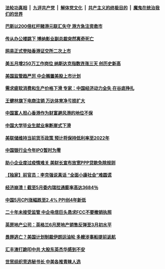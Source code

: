####  [法轮功真相](../../../../basic/blob/master/README.md?t=06111731) &nbsp;|&nbsp; [九评共产党](../../../../9ping.md/blob/master/README.md?t=06111731) &nbsp;|&nbsp; [解体党文化](../../../../jtdwh.md/blob/master/README.md?t=06111731)  &nbsp;|&nbsp; [共产主义的终极目的](../../../../gczydzjmd.md/blob/master/README.md?t=06111731) &nbsp;|&nbsp; [魔鬼在统治我们的世界](../../../../mgztzwmdsj.md/blob/master/README.md?t=06111731) 

#### [巴斯以200倍杠杆赌港元联汇失守 港方急注资救市](../pages/soh7/389089.md?t=06111731) 
#### [传从办公楼跳下 博纳影业副总裁突然离奇死亡](../pages/soh7/389107.md?t=06111731) 
#### [网易正式登陆香港证交所二次上市](../pages/soh7/389104.md?t=06111731) 
#### [美五月增250万工作岗位 纳斯达克指数连涨三天 创历史新高](../pages/soh7/389032.md?t=06111731) 
#### [美国监管趋严厉 中企搁置美股上市计划](../pages/soh7/388984.md?t=06111731) 
#### [需求疲软消费和生产价格下滑 专家：中国经济动力全失 在谷底挣扎](../pages/soh7/388912.md?t=06111731) 
#### [王健林旗下电商注销 万达体育净亏损扩大](../pages/soh7/388936.md?t=06111731) 
#### [中国富人担心香港作为财富避风港的地位不保](../pages/soh7/388903.md?t=06111731) 
#### [中国大学毕业生就业率断崖式下滑](../pages/soh7/388924.md?t=06111731) 
#### [美联储维持当前货币政策 预计将保持低利率至2022年](../pages/soh7/388957.md?t=06111731) 
#### [中国银行业今年IPO暂时为零](../pages/soh7/388930.md?t=06111731) 
#### [助小企业度过疫情难关  美财长宣布放宽PPP贷款免除规则](../pages/soh7/388945.md?t=06111731) 
#### [【独家】前官员：李克强说真话 “全面小康社会”难圆谎](../pages/soh7/388795.md?t=06111731) 
#### [经济崩溃！截至5月委内瑞拉通膨率高达3684％](../pages/soh7/388762.md?t=06111731) 
#### [中国5月CPI涨幅跌至2.4% PPI创4年新低](../pages/soh7/388714.md?t=06111731) 
#### [二十年未接受监管 中企电信巨头恳求FCC不要撤销执照](../pages/soh7/388705.md?t=06111731) 
#### [英房地产公司：英格兰6月房地产销售反弹至3月初水平](../pages/soh7/388642.md?t=06111731) 
#### [畏罪逃亡？美国计划制裁伊朗运油轮 多艘涉事船提前返航](../pages/soh7/388687.md?t=06111731) 
#### [汇丰渣打跪叩中共 大股东英杰华感到不安](../pages/soh7/388660.md?t=06111731) 
#### [世贸组织竞选秘书长 中美各推青睐人选](../pages/soh7/388675.md?t=06111731) 
